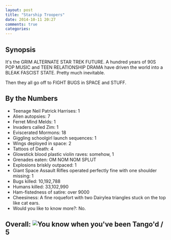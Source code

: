 ```yaml
---
layout: post
title: "Starship Troopers"
date: 2014-10-11 20:27
comments: true
categories: 
---
```


## Synopsis

It's the GRIM ALTERNATE STAR TREK FUTURE. A hundred years of 90S POP MUSIC and TEEN RELATIONSHIP DRAMA have driven the world into a BLEAK FASCIST STATE. Pretty much inevitable.

Then they all go off to FIGHT BUGS in SPACE and STUFF.

## By the Numbers

* Teenage Neil Patrick Harrises: 1
* Alien autopsies: 7
* Ferret Mind Melds: 1
* Invaders called Zim: 1
* Eviscerated Mormons: 18
* Giggling schoolgirl launch sequences: 1
* Wings deployed in space: 2
* Tattoos of Death: 4
* Glowstick blood plastic violin raves: somehow, 1
* Grenades eaten: OM NOM NOM SPLUT
* Explosions briskly outpaced: 1
* Giant Space Assault Rifles operated perfectly fine with one shoulder missing: 1
* Bugs killed: 10,192,788
* Humans killed: 33,102,990
* Ham-fistedness of satire: over 9000
* Cheesiness: A fine roquefort with two Dairylea triangles stuck on the top like cat ears.
* Would you like to know more?: No.

## Overall: ![You know when you've been Tango'd](//files.ianrenton.com/sites/filmreviews/tango.png) / 5
